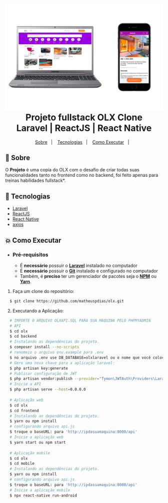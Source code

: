 <h1 align="center">
    <img alt="Proffy" src="olxtemplate.png"  width="1000px" />
    <br>Projeto fullstack OLX Clone<br/>
    Laravel | ReactJS | React Native
</h1> 

<p align="center">
  <a href="#bookmark-sobre">Sobre</a>&nbsp;&nbsp;&nbsp;|&nbsp;&nbsp;&nbsp;
  <a href="#rocket-tecnologias">Tecnologias</a>&nbsp;&nbsp;&nbsp;|&nbsp;&nbsp;&nbsp;
  <a href="#boom-como-executar">Como Executar</a>&nbsp;&nbsp;&nbsp;|&nbsp;&nbsp;&nbsp;
</p>

## :bookmark: Sobre

O **Projeto** é uma copia do OLX com o desafio de criar todas suas funcionalidades tanto no frontend como no backend, foi feito apenas para treinas habilidades fullstack*.
  


## :rocket: Tecnologias
-  [Laravel](https://laravel.com/)
-  [ReactJS](https://reactjs.org/)
-  [React Native](http://facebook.github.io/react-native/)
-  [axios](https://github.com/axios/axios)

## :boom: Como Executar

- ### **Pré-requisitos**

  - É **necessário** possuir o **[Laravel](https://laravel.com/)** instalado no computador
  - É **necessário** possuir o **[Git](https://git-scm.com/)** instalado e configurado no computador
  - Também, é **preciso** ter um gerenciador de pacotes seja o **[NPM](https://www.npmjs.com/)** ou **[Yarn](https://yarnpkg.com/)**.

1. Faça um clone do repositório:

```sh
  $ git clone https://github.com/matheuspdias/olx.git
```

2. Executando a Aplicação:

```sh
  # IMPORTE O ARQUIVO OLXAPI.SQL PARA SUA MAQUINA PELO PHPMYADMIN
  # API
  $ cd olx
  $ cd backend
  # Instalando as dependências do projeto.
  $ composer install --no-scripts
  # renomeio o arquivo env.example para .env
  $ no arquivo .env use DB_DATABASE=olxlaravel ou o nome que você colocou no db
  # Gere uma nova chave para a aplicação laravel:
  $ php artisan key:generate
  # Publicar configuração de JWT
  $ php artisan vendor:publish --provider="Tymon\JWTAuth\Providers\LaravelServiceProvider"
  # Inicie a API
  $ php artisan serve --host=0.0.0.0

  # Aplicação web
  $ cd olx
  $ cd frontend
  # Instalando as dependências do projeto.
  $ yarn ou npm install
  # configurando arquivo api.js
  $ troque o baseURL: para 'http://ipdasuamaquina:8000/api'
  # Inicie a aplicação web
  $ yarn start ou npm start

  # Aplicação mobile
  $ cd olx
  $ cd mobile
  # Instalando as dependências do projeto.
  $ yarn ou npm install
  # configurando arquivo api.js
  $ troque o baseURL: para 'http://ipdasuamaquina:8000/api'
  # Inicie a aplicação mobile
  $ npx react-native run-android
```
